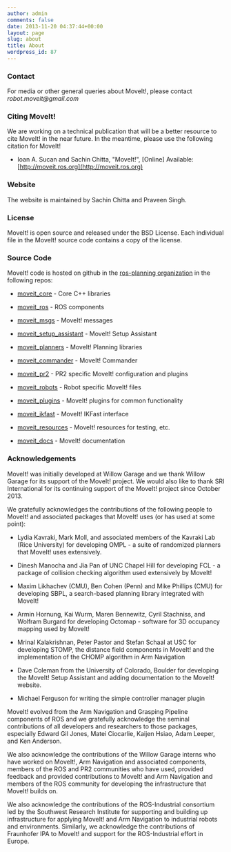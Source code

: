 ```yaml
---
author: admin
comments: false
date: 2013-11-20 04:37:44+00:00
layout: page
slug: about
title: About
wordpress_id: 87
---
```


### Contact


For media or other general queries about MoveIt!, please contact _robot.moveit@gmail.com_


### Citing MoveIt!


We are working on a technical publication that will be a better resource to cite MoveIt! in the near future. In the meantime, please use the following citation for MoveIt!




  * Ioan A. Sucan and Sachin Chitta, "MoveIt!", [Online] Available: [http://moveit.ros.org](http://moveit.ros.org)


### Website 
The website is maintained by Sachin Chitta and Praveen Singh.

### License


MoveIt! is open source and released under the BSD License. Each individual file in the MoveIt! source code contains a copy of the license.


### Source Code


MoveIt! code is hosted on github in the [ros-planning organization](http://github.com/ros-planning) in the following repos:




  * [moveit_core](https://github.com/ros-planning/moveit_core) - Core C++ libraries


  * [moveit_ros](https://github.com/ros-planning/moveit_ros) - ROS components


  * [moveit_msgs](https://github.com/ros-planning/moveit_msgs) - MoveIt! messages


  * [moveit_setup_assistant](https://github.com/ros-planning/moveit_setup_assistant) - MoveIt! Setup Assistant


  * [moveit_planners](https://github.com/ros-planning/moveit_planners) - MoveIt! Planning libraries


  * [moveit_commander](https://github.com/ros-planning/moveit_commander) - MoveIt! Commander


  * [moveit_pr2](https://github.com/ros-planning/moveit_pr2) - PR2 specific MoveIt! configuration and plugins


  * [moveit_robots](https://github.com/ros-planning/moveit_robots) - Robot specific MoveIt! files


  * [moveit_plugins](https://github.com/ros-planning/moveit_plugins) - MoveIt! plugins for common functionality


  * [moveit_ikfast](https://github.com/ros-planning/moveit_ikfast) - MoveIt! IKFast interface


  * [moveit_resources](https://github.com/ros-planning/moveit_resources) - MoveIt! resources for testing, etc.


  * [moveit_docs](https://github.com/ros-planning/moveit_docs) - MoveIt! documentation





### Acknowledgements


MoveIt! was initially developed at Willow Garage and we thank Willow Garage for its support of the MoveIt! project. We would also like to thank SRI International for its continuing support of the MoveIt! project since October 2013.

We gratefully acknowledges the contributions of the following people to MoveIt! and associated packages that MoveIt! uses (or has used at some point):




  * Lydia Kavraki, Mark Moll, and associated members of the Kavraki Lab (Rice University) for developing OMPL - a suite of randomized planners that MoveIt! uses extensively.


  * Dinesh Manocha and Jia Pan of UNC Chapel Hill for developing FCL - a package of collision checking algorithm used extensively by MoveIt!


  * Maxim Likhachev (CMU), Ben Cohen (Penn) and Mike Phillips (CMU) for developing SBPL, a search-based planning library integrated with MoveIt!


  * Armin Hornung, Kai Wurm, Maren Bennewitz, Cyril Stachniss, and Wolfram Burgard for developing Octomap - software for 3D occupancy mapping used by MoveIt!


  * Mrinal Kalakrishnan, Peter Pastor and Stefan Schaal at USC for developing STOMP, the distance field components in MoveIt! and the implementation of the CHOMP algorithm in Arm Navigation


  * Dave Coleman from the University of Colorado, Boulder for developing the MoveIt! Setup Assistant and adding documentation to the MoveIt! website.


  * Michael Ferguson for writing the simple controller manager plugin


MoveIt! evolved from the Arm Navigation and Grasping Pipeline components of ROS and we gratefully acknowledge the seminal contributions of all developers and researchers to those packages, especially Edward Gil Jones, Matei Ciocarlie, Kaijen Hsiao, Adam Leeper, and Ken Anderson.

We also acknowledge the contributions of the Willow Garage interns who have worked on MoveIt!, Arm Navigation and associated components, members of the ROS and PR2 communities who have used, provided feedback and provided contributions to MoveIt! and Arm Navigation and members of the ROS community for developing the infrastructure that MoveIt! builds on.

We also acknowledge the contributions of the ROS-Industrial consortium led by the Southwest Research Institute for supporting and building up infrastructure for applying MoveIt! and Arm Navigation to industrial robots and environments. Similarly, we acknowledge the contributions of Fraunhofer IPA to MoveIt! and support for the ROS-Industrial effort in Europe.
